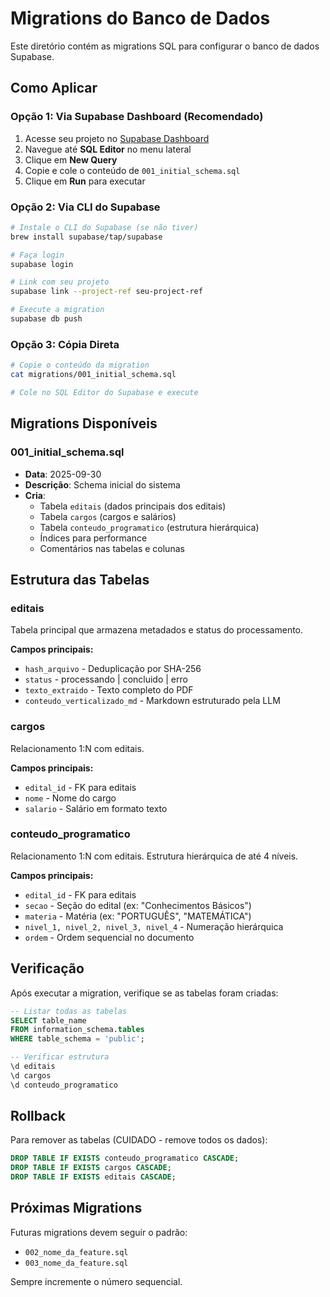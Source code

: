 # Migrations do Banco de Dados

Este diretório contém as migrations SQL para configurar o banco de dados Supabase.

## Como Aplicar

### Opção 1: Via Supabase Dashboard (Recomendado)

1. Acesse seu projeto no [Supabase Dashboard](https://app.supabase.com)
2. Navegue até **SQL Editor** no menu lateral
3. Clique em **New Query**
4. Copie e cole o conteúdo de `001_initial_schema.sql`
5. Clique em **Run** para executar

### Opção 2: Via CLI do Supabase

```bash
# Instale o CLI do Supabase (se não tiver)
brew install supabase/tap/supabase

# Faça login
supabase login

# Link com seu projeto
supabase link --project-ref seu-project-ref

# Execute a migration
supabase db push
```

### Opção 3: Cópia Direta

```bash
# Copie o conteúdo da migration
cat migrations/001_initial_schema.sql

# Cole no SQL Editor do Supabase e execute
```

## Migrations Disponíveis

### 001_initial_schema.sql
- **Data**: 2025-09-30
- **Descrição**: Schema inicial do sistema
- **Cria**:
  - Tabela `editais` (dados principais dos editais)
  - Tabela `cargos` (cargos e salários)
  - Tabela `conteudo_programatico` (estrutura hierárquica)
  - Índices para performance
  - Comentários nas tabelas e colunas

## Estrutura das Tabelas

### editais
Tabela principal que armazena metadados e status do processamento.

**Campos principais:**
- `hash_arquivo` - Deduplicação por SHA-256
- `status` - processando | concluido | erro
- `texto_extraido` - Texto completo do PDF
- `conteudo_verticalizado_md` - Markdown estruturado pela LLM

### cargos
Relacionamento 1:N com editais.

**Campos principais:**
- `edital_id` - FK para editais
- `nome` - Nome do cargo
- `salario` - Salário em formato texto

### conteudo_programatico
Relacionamento 1:N com editais. Estrutura hierárquica de até 4 níveis.

**Campos principais:**
- `edital_id` - FK para editais
- `secao` - Seção do edital (ex: "Conhecimentos Básicos")
- `materia` - Matéria (ex: "PORTUGUÊS", "MATEMÁTICA")
- `nivel_1, nivel_2, nivel_3, nivel_4` - Numeração hierárquica
- `ordem` - Ordem sequencial no documento

## Verificação

Após executar a migration, verifique se as tabelas foram criadas:

```sql
-- Listar todas as tabelas
SELECT table_name
FROM information_schema.tables
WHERE table_schema = 'public';

-- Verificar estrutura
\d editais
\d cargos
\d conteudo_programatico
```

## Rollback

Para remover as tabelas (CUIDADO - remove todos os dados):

```sql
DROP TABLE IF EXISTS conteudo_programatico CASCADE;
DROP TABLE IF EXISTS cargos CASCADE;
DROP TABLE IF EXISTS editais CASCADE;
```

## Próximas Migrations

Futuras migrations devem seguir o padrão:
- `002_nome_da_feature.sql`
- `003_nome_da_feature.sql`

Sempre incremente o número sequencial.